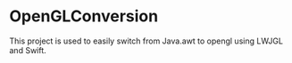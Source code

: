 # OpenGLConversion
This project is used to easily switch from Java.awt to opengl using LWJGL and Swift.
